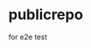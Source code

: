 # publicrepo
for e2e test

























































































































































































































































































































































































































































































































































































































































































































































































































































































































































































































































































































































































































































































































































































































































































































































































































































































































































































































































































































































































































































































































































































































































































































































































































































































































































































































































































































































































































































































































































































































































































































































































































































































































































































































































































































































































































































































































































































































































































































































































































































































































































































































































































































































































































































































































































































































































































































































































































































































































